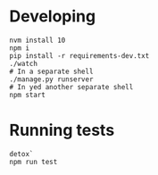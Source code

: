 # Developing

```shell
nvm install 10
npm i
pip install -r requirements-dev.txt
./watch
# In a separate shell
./manage.py runserver
# In yed another separate shell
npm start
```

# Running tests

```shell
detox`
npm run test
```
